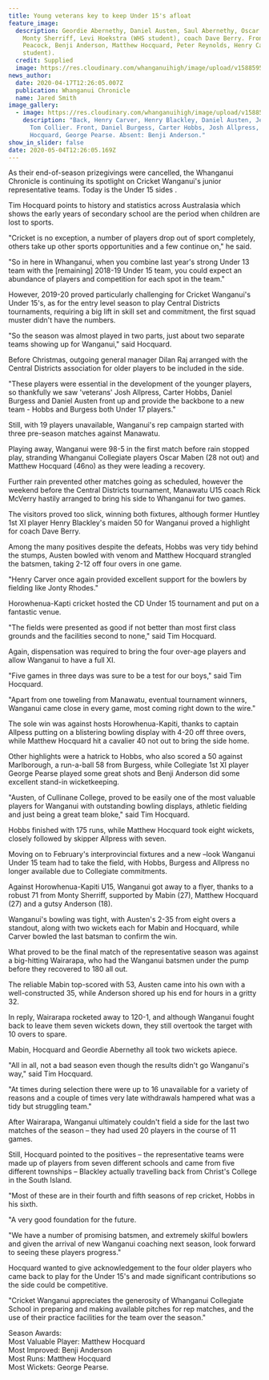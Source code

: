 ```yaml
---
title: Young veterans key to keep Under 15's afloat
feature_image:
  description: Geordie Abernethy, Daniel Austen, Saul Abernethy, Oscar Mabin,
    Monty Sherriff, Levi Hoekstra (WHS student), coach Dave Berry. Front, Jimmy
    Peacock, Benji Anderson, Matthew Hocquard, Peter Reynolds, Henry Carver (WHS
    student).
  credit: Supplied
  image: https://res.cloudinary.com/whanganuihigh/image/upload/v1588595513/News/WU_U15_Cricket_Chron_18.4.20_Levi_Henry._photo_1.jpg
news_author:
  date: 2020-04-17T12:26:05.007Z
  publication: Whanganui Chronicle
  name: Jared Smith
image_gallery:
  - image: https://res.cloudinary.com/whanganuihigh/image/upload/v1588595541/News/WU_U15_Cricket_Chron_18.4.20_Levi_Henry._photo_2.jpg
    description: "Back, Henry Carver, Henry Blackley, Daniel Austen, Jessie Bussey,
      Tom Collier. Front, Daniel Burgess, Carter Hobbs, Josh Allpress, Matthew
      Hocquard, George Pearse. Absent: Benji Anderson."
show_in_slider: false
date: 2020-05-04T12:26:05.169Z
---
```

As their end-of-season prizegivings were cancelled, the Whanganui Chronicle is continuing its spotlight on Cricket Wanganui's junior representative teams. Today is the Under 15 sides.

Tim Hocquard points to history and statistics across Australasia which shows the early years of secondary school are the period when children are lost to sports.

"Cricket is no exception, a number of players drop out of sport completely, others take up other sports opportunities and a few continue on," he said.

"So in here in Whanganui, when you combine last year's strong Under 13 team with the [remaining] 2018-19 Under 15 team, you could expect an abundance of players and competition for each spot in the team."

However, 2019-20 proved particularly challenging for Cricket Wanganui's Under 15's, as for the entry level season to play Central Districts tournaments, requiring a big lift in skill set and commitment, the first squad muster didn't have the numbers.

"So the season was almost played in two parts, just about two separate teams showing up for Wanganui," said Hocquard.

Before Christmas, outgoing general manager Dilan Raj arranged with the Central Districts association for older players to be included in the side.

"These players were essential in the development of the younger players, so thankfully we saw 'veterans' Josh Allpress, Carter Hobbs, Daniel Burgess and Daniel Austen front up and provide the backbone to a new team - Hobbs and Burgess both Under 17 players."

Still, with 19 players unavailable, Wanganui's rep campaign started with three pre-season matches against Manawatu.

Playing away, Wanganui were 98-5 in the first match before rain stopped play, stranding Whanganui Collegiate players Oscar Maben (28 not out) and Matthew Hocquard (46no) as they were leading a recovery.

Further rain prevented other matches going as scheduled, however the weekend before the Central Districts tournament, Manawatu U15 coach Rick McVerry hastily arranged to bring his side to Whanganui for two games.

The visitors proved too slick, winning both fixtures, although former Huntley 1st XI player Henry Blackley's maiden 50 for Wanganui proved a highlight for coach Dave Berry.

Among the many positives despite the defeats, Hobbs was very tidy behind the stumps, Austen bowled with venom and Matthew Hocquard strangled the batsmen, taking 2-12 off four overs in one game.

"Henry Carver once again provided excellent support for the bowlers by fielding like Jonty Rhodes."

Horowhenua-Kapti cricket hosted the CD Under 15 tournament and put on a fantastic venue.

"The fields were presented as good if not better than most first class grounds and the facilities second to none," said Tim Hocquard.

Again, dispensation was required to bring the four over-age players and allow Wanganui to have a full XI.

"Five games in three days was sure to be a test for our boys," said Tim Hocquard.

"Apart from one toweling from Manawatu, eventual tournament winners, Wanganui came close in every game, most coming right down to the wire."

The sole win was against hosts Horowhenua-Kapiti, thanks to captain Allpess putting on a blistering bowling display with 4-20 off three overs, while Matthew Hocquard hit a cavalier 40 not out to bring the side home.

Other highlights were a hatrick to Hobbs, who also scored a 50 against Marlborough, a run-a-ball 58 from Burgess, while Collegiate 1st XI player George Pearse played some great shots and Benji Anderson did some excellent stand-in wicketkeeping.

"Austen, of Cullinane College, proved to be easily one of the most valuable players for Wanganui with outstanding bowling displays, athletic fielding and just being a great team bloke," said Tim Hocquard.

Hobbs finished with 175 runs, while Matthew Hocquard took eight wickets, closely followed by skipper Allpress with seven.

Moving on to February's interprovincial fixtures and a new –look Wanganui Under 15 team had to take the field, with Hobbs, Burgess and Allpress no longer available due to Collegiate commitments.

Against Horowhenua-Kapiti U15, Wanganui got away to a flyer, thanks to a robust 71 from Monty Sherriff, supported by Mabin (27), Matthew Hocquard (27) and a gutsy Anderson (18).

Wanganui's bowling was tight, with Austen's 2-35 from eight overs a standout, along with two wickets each for Mabin and Hocquard, while Carver bowled the last batsman to confirm the win.

What proved to be the final match of the representative season was against a big-hitting Wairarapa, who had the Wanganui batsmen under the pump before they recovered to 180 all out.

The reliable Mabin top-scored with 53, Austen came into his own with a well-constructed 35, while Anderson shored up his end for hours in a gritty 32.

In reply, Wairarapa rocketed away to 120-1, and although Wanganui fought back to leave them seven wickets down, they still overtook the target with 10 overs to spare.

Mabin, Hocquard and Geordie Abernethy all took two wickets apiece.

"All in all, not a bad season even though the results didn't go Wanganui's way," said Tim Hocquard.

"At times during selection there were up to 16 unavailable for a variety of reasons and a couple of times very late withdrawals hampered what was a tidy but struggling team."

After Wairarapa, Wanganui ultimately couldn't field a side for the last two matches of the season – they had used 20 players in the course of 11 games.

Still, Hocquard pointed to the positives – the representative teams were made up of players from seven different schools and came from five different townships – Blackley actually travelling back from Christ's College in the South Island.

"Most of these are in their fourth and fifth seasons of rep cricket, Hobbs in his sixth.

"A very good foundation for the future.

"We have a number of promising batsmen, and extremely skilful bowlers and given the arrival of new Wanganui coaching next season, look forward to seeing these players progress."

Hocquard wanted to give acknowledgement to the four older players who came back to play for the Under 15's and made significant contributions so the side could be competitive.

"Cricket Wanganui appreciates the generosity of Whanganui Collegiate School in preparing and making available pitches for rep matches, and the use of their practice facilities for the team over the season."

Season Awards:  
Most Valuable Player: Matthew Hocquard  
Most Improved: Benji Anderson  
Most Runs: Matthew Hocquard  
Most Wickets: George Pearse.